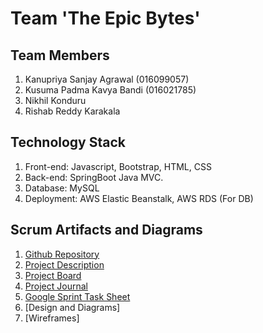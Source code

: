 # Team 'The Epic Bytes'
## Team Members
1.  Kanupriya Sanjay Agrawal (016099057)
2.  Kusuma Padma Kavya Bandi (016021785)
3.  Nikhil Konduru
4.  Rishab Reddy Karakala
    
## Technology Stack
1. Front-end: Javascript, Bootstrap, HTML, CSS
2. Back-end: SpringBoot Java MVC.
3. Database: MySQL
4. Deployment: AWS Elastic Beanstalk, AWS RDS (For DB)

## Scrum Artifacts and Diagrams
1. [Github Repository](https://github.com/gopinathsjsu/team-project-epic-bytes)
2. [Project Description]()
2. [Project Board](https://github.com/gopinathsjsu/team-project-epic-bytes/projects/1?fullscreen=true)
3. [Project Journal](https://docs.google.com/spreadsheets/d/15M5PeLs3XdQYNBMGUXqGygoVSTw7Rdw4FuGXJJHfMp8/edit#gid=0)
4. [Google Sprint Task Sheet](https://docs.google.com/spreadsheets/d/1Ggy-KawX5-QwUmLRELzjivPqE8Qwll7CwfOdc7E0y3A/edit#gid=0)
5. [Design and Diagrams]
6. [Wireframes]
